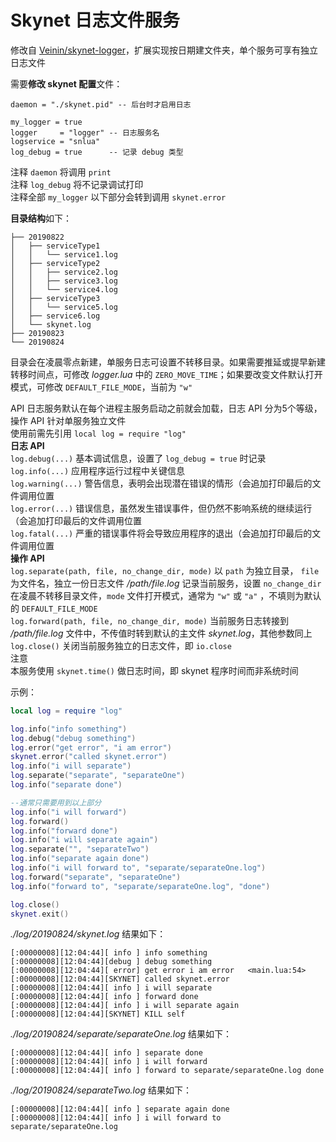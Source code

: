 # Skynet 日志文件服务
修改自 [Veinin/skynet-logger](https://github.com/Veinin/skynet-logger)，扩展实现按日期建文件夹，单个服务可享有独立日志文件  

需要**修改 skynet 配置**文件：
```
daemon = "./skynet.pid" -- 后台时才启用日志

my_logger = true
logger     = "logger" -- 日志服务名
logservice = "snlua"
log_debug = true      -- 记录 debug 类型
```
注释 `daemon` 将调用 `print`  
注释 `log_debug` 将不记录调试打印  
注释全部 `my_logger` 以下部分会转到调用 `skynet.error`  

**目录结构**如下：  
```
├── 20190822
│   ├── serviceType1
│   │   └── service1.log
│   ├── serviceType2
│   │   ├── service2.log
│   │   ├── service3.log
│   │   └── service4.log
│   ├── serviceType3
│   │   └── service5.log
│   ├── service6.log
│   └── skynet.log
├── 20190823
└── 20190824
```
目录会在凌晨零点新建，单服务日志可设置不转移目录。如果需要推延或提早新建转移时间点，可修改 *logger.lua* 中的 `ZERO_MOVE_TIME`；如果要改变文件默认打开模式，可修改 `DEFAULT_FILE_MODE`，当前为 `"w"`   

API
日志服务默认在每个进程主服务启动之前就会加载，日志 API 分为5个等级，操作 API 针对单服务独立文件  
使用前需先引用 `local log = require "log"`  
**日志 API**  
`log.debug(...)` 基本调试信息，设置了 `log_debug = true` 时记录  
`log.info(...)` 应用程序运行过程中关键信息  
`log.warning(...)` 警告信息，表明会出现潜在错误的情形（会追加打印最后的文件调用位置  
`log.error(...)` 错误信息，虽然发生错误事件，但仍然不影响系统的继续运行（会追加打印最后的文件调用位置  
`log.fatal(...)` 严重的错误事件将会导致应用程序的退出（会追加打印最后的文件调用位置  
**操作 API**  
`log.separate(path, file, no_change_dir, mode)` 以 `path` 为独立目录， `file` 为文件名，独立一份日志文件 */path/file.log* 记录当前服务，设置 `no_change_dir` 在凌晨不转移目录文件，`mode` 文件打开模式，通常为 `"w"` 或 `"a"` ，不填则为默认的 `DEFAULT_FILE_MODE`  
`log.forward(path, file, no_change_dir, mode)` 当前服务日志转接到 */path/file.log* 文件中，不传值时转到默认的主文件 *skynet.log*，其他参数同上  
`log.close()` 关闭当前服务独立的日志文件，即 `io.close`  
注意  
本服务使用 `skynet.time()` 做日志时间，即 skynet 程序时间而非系统时间  

示例：  
```lua
local log = require "log"

log.info("info something")
log.debug("debug something")
log.error("get error", "i am error")
skynet.error("called skynet.error")
log.info("i will separate")
log.separate("separate", "separateOne")
log.info("separate done")

--通常只需要用到以上部分
log.info("i will forward")
log.forward()
log.info("forward done")
log.info("i will separate again")
log.separate("", "separateTwo")
log.info("separate again done")
log.info("i will forward to", "separate/separateOne.log")
log.forward("separate", "separateOne")
log.info("forward to", "separate/separateOne.log", "done")

log.close()
skynet.exit()
```
*./log/20190824/skynet.log* 结果如下：  
```
[:00000008][12:04:44][ info ] info something
[:00000008][12:04:44][debug ] debug something
[:00000008][12:04:44][ error] get error i am error   <main.lua:54>
[:00000008][12:04:44][SKYNET] called skynet.error
[:00000008][12:04:44][ info ] i will separate
[:00000008][12:04:44][ info ] forward done
[:00000008][12:04:44][ info ] i will separate again
[:00000008][12:04:44][SKYNET] KILL self
```
*./log/20190824/separate/separateOne.log* 结果如下：  
```
[:00000008][12:04:44][ info ] separate done
[:00000008][12:04:44][ info ] i will forward
[:00000008][12:04:44][ info ] forward to separate/separateOne.log done
```
*./log/20190824/separateTwo.log* 结果如下：  
```
[:00000008][12:04:44][ info ] separate again done
[:00000008][12:04:44][ info ] i will forward to separate/separateOne.log
```
